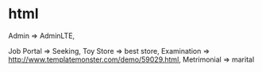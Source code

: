 # html

Admin       => AdminLTE,


Job Portal  => Seeking,
Toy Store   => best store,
Examination => http://www.templatemonster.com/demo/59029.html,
Metrimonial => marital


